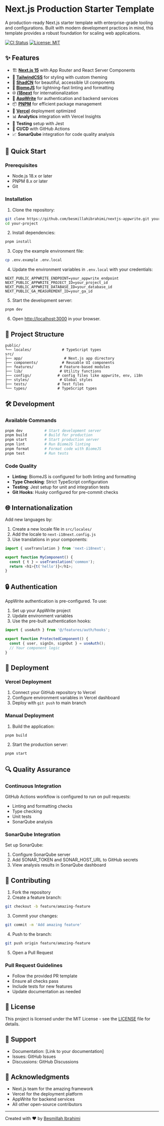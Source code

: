 # Next.js Production Starter Template

A production-ready Next.js starter template with enterprise-grade tooling and configurations. Built with modern development practices in mind, this template provides a robust foundation for scaling web applications.

[![CI Status](https://github.com/yourusername/nextjs-production-starter/workflows/CI/badge.svg)](https://github.com/yourusername/nextjs-production-starter/actions)
[![License: MIT](https://img.shields.io/badge/License-MIT-yellow.svg)](https://opensource.org/licenses/MIT)

## ✨ Features

- 🏗️ **[Next.js 15](https://nextjs.org/)** with App Router and React Server Components
- 🎨 **[TailwindCSS](https://tailwindcss.com/)** for styling with custom theming
- 🧰 **[ShadCN](https://ui.shadcn.com/)** for beautiful, accessible UI components
- 📝 **[BiomeJS](https://biomejs.dev/)** for lightning-fast linting and formatting
- 🌐 **[i18next](https://github.com/i18next/i18next)** for internationalization
- 🔐 **[AppWrite](https://appwrite.io/)** for authentication and backend services
- 📦 **[PNPM](https://pnpm.io/)** for efficient package management
- 🚀 **[Vercel](https://vercel.com/)** deployment optimized
- 📊 **Analytics** integration with Vercel Insights
- 🧪 **Testing** setup with Jest
- 🔄 **CI/CD** with GitHub Actions
- 📈 **SonarQube** integration for code quality analysis

## 🚀 Quick Start

### Prerequisites

- Node.js 18.x or later
- PNPM 8.x or later
- Git

### Installation

1. Clone the repository:
```bash
git clone https://github.com/besmillahibrahimi/nextjs-appwrite.git your-project
cd your-project
```

2. Install dependencies:
```bash
pnpm install
```

3. Copy the example environment file:
```bash
cp .env.example .env.local
```

4. Update the environment variables in `.env.local` with your credentials:
```env
NEXT_PUBLIC_APPWRITE_ENDPOINT=your_appwrite_endpoint
NEXT_PUBLIC_APPWRITE_PROJECT_ID=your_project_id
NEXT_PUBLIC_APPWRITE_DATABASE_ID=your_database_id
NEXT_PUBLIC_GA_MEASUREMENT_ID=your_ga_id
```

5. Start the development server:
```bash
pnpm dev
```

6. Open [http://localhost:3000](http://localhost:3000) in your browser.

## 📁 Project Structure

```
public/
└── locales/              # TypeScript types
src/
├── app/                   # Next.js app directory
├── components/           # Reusable UI components
├── features/            # Feature-based modules
├── lib/                 # Utility functions
├── configs/            # config files like appwrite, env, i18n
├── styles/              # Global styles
├── tests/              # Test files
└── types/              # TypeScript types
```

## 🛠️ Development

### Available Commands

```bash
pnpm dev          # Start development server
pnpm build        # Build for production
pnpm start        # Start production server
pnpm lint         # Run BiomeJS linting
pnpm format       # Format code with BiomeJS
pnpm test         # Run tests
```

### Code Quality

- **Linting**: BiomeJS is configured for both linting and formatting
- **Type Checking**: Strict TypeScript configuration
- **Testing**: Jest setup for unit and integration tests
- **Git Hooks**: Husky configured for pre-commit checks

## 🌐 Internationalization

Add new languages by:

1. Create a new locale file in `src/locales/`
2. Add the locale to `next-i18next.config.js`
3. Use translations in your components:

```typescript
import { useTranslation } from 'next-i18next';

export function MyComponent() {
  const { t } = useTranslation('common');
  return <h1>{t('hello')}</h1>;
}
```

## 🔒 Authentication

AppWrite authentication is pre-configured. To use:

1. Set up your AppWrite project
2. Update environment variables
3. Use the pre-built authentication hooks:

```typescript
import { useAuth } from '@/features/auth/hooks';

export function ProtectedComponent() {
  const { user, signIn, signOut } = useAuth();
  // Your component logic
}
```

## 🚀 Deployment

### Vercel Deployment

1. Connect your GitHub repository to Vercel
2. Configure environment variables in Vercel dashboard
3. Deploy with `git push` to main branch

### Manual Deployment

1. Build the application:
```bash
pnpm build
```

2. Start the production server:
```bash
pnpm start
```

## 🔍 Quality Assurance

### Continuous Integration

GitHub Actions workflow is configured to run on pull requests:
- Linting and formatting checks
- Type checking
- Unit tests
- SonarQube analysis

### SonarQube Integration

Set up SonarQube:
1. Configure SonarQube server
2. Add SONAR_TOKEN and SONAR_HOST_URL to GitHub secrets
3. View analysis results in SonarQube dashboard

## 🤝 Contributing

1. Fork the repository
2. Create a feature branch:
```bash
git checkout -b feature/amazing-feature
```

3. Commit your changes:
```bash
git commit -m 'Add amazing feature'
```

4. Push to the branch:
```bash
git push origin feature/amazing-feature
```

5. Open a Pull Request

### Pull Request Guidelines

- Follow the provided PR template
- Ensure all checks pass
- Include tests for new features
- Update documentation as needed

## 📝 License

This project is licensed under the MIT License - see the [LICENSE](LICENSE) file for details.

## 🙋 Support

- Documentation: [Link to your documentation]
- Issues: GitHub Issues
- Discussions: GitHub Discussions

## 🌟 Acknowledgments

- Next.js team for the amazing framework
- Vercel for the deployment platform
- AppWrite for backend services
- All other open-source contributors

---

Created with ❤️ by [Besmillah Ibrahimi](https://ibrahimi.info)